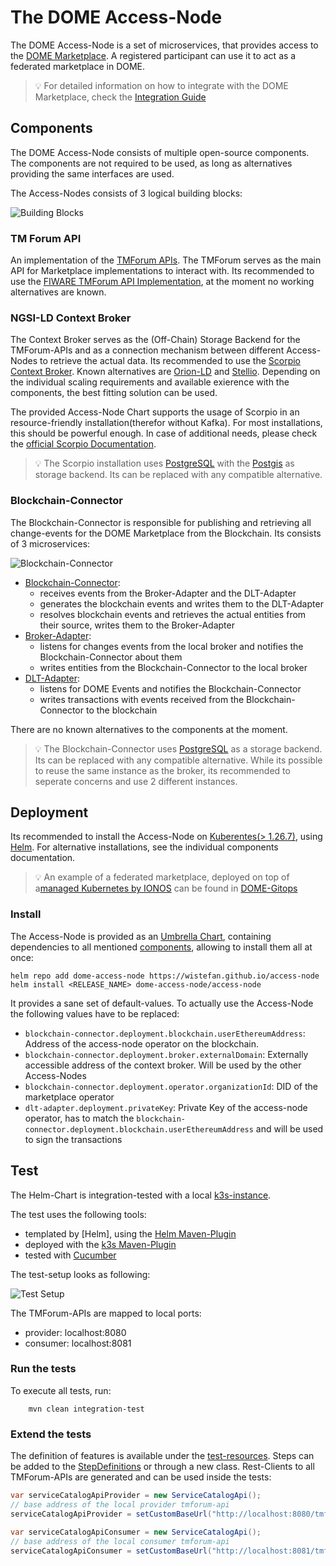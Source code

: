 # The DOME Access-Node

The DOME Access-Node is a set of microservices, that provides access to the [DOME Marketplace](https://dome-marketplace.org). A registered participant 
can use it to act as a federated marketplace in DOME.

> :bulb: For detailed information on how to integrate with the DOME Marketplace, check the [Integration Guide](https://github.com/DOME-Marketplace/integration-guide)

## Components

The DOME Access-Node consists of multiple open-source components. The components are not required to be used, as long as alternatives providing the same interfaces are used. 

The Access-Nodes consists of 3 logical building blocks: 

![Building Blocks](./doc/building-blocks.png)

### TM Forum API

An implementation of the [TMForum APIs](https://www.tmforum.org/oda/open-apis/). The TMForum serves as the main API for Marketplace implementations to interact with. 
Its recommended to use the [FIWARE TMForum API Implementation](https://github.com/FIWARE/tmforum-api), at the moment no working alternatives are known. 

### NGSI-LD Context Broker

The Context Broker serves as the (Off-Chain) Storage Backend for the TMForum-APIs and as a connection mechanism between different Access-Nodes to retrieve the actual data. 
Its recommended to use the [Scorpio Context Broker](https://github.com/ScorpioBroker/ScorpioBroker). Known alternatives are [Orion-LD](https://github.com/FIWARE/context.Orion-LD) and [Stellio](https://github.com/stellio-hub/stellio-context-broker). Depending on the individual scaling requirements and available exierence with the components, the best fitting solution can be used.

The provided Access-Node Chart supports the usage of Scorpio in an resource-friendly installation(therefor without Kafka). For most installations, this should be powerful enough. In case of additional needs, please check the [official Scorpio Documentation](https://scorpio.readthedocs.io/en/latest/).

> :bulb: The Scorpio installation uses [PostgreSQL](https://www.postgresql.org/) with the [Postgis](https://postgis.net/) as storage backend. Its can be replaced with any compatible alternative.

### Blockchain-Connector

The Blockchain-Connector is responsible for publishing and retrieving all change-events for the DOME Marketplace from the Blockchain. Its consists of 3 microservices:

![Blockchain-Connector](./doc/blockchain-connector.png)

* [Blockchain-Connector](https://github.com/in2workspace/blockchain-connector): 
    * receives events from the Broker-Adapter and the DLT-Adapter
    * generates the blockchain events and writes them to the DLT-Adapter
    * resolves blockchain events and retrieves the actual entities from their source, writes them to the Broker-Adapter
* [Broker-Adapter](https://github.com/in2workspace/broker-adapter):
    * listens for changes events from the local broker and notifies
    the Blockchain-Connector about them 
    * writes entities from the Blockchain-Connector to the local broker
* [DLT-Adapter](https://github.com/alastria/DOME-blockchain_connector-dlt_interface):
    * listens for DOME Events and notifies the Blockchain-Connector
    * writes transactions with events received from the Blockchain-Connector to the blockchain

There are no known alternatives to the components at the moment. 

> :bulb: The Blockchain-Connector uses [PostgreSQL](https://www.postgresql.org/) as a storage backend. Its can be replaced with any compatible alternative. While its possible to reuse the same instance as the broker, its recommended to seperate concerns and use 2 different instances.

## Deployment

Its recommended to install the Access-Node on [Kuberentes(> 1.26.7)](https://kubernetes.io/), using [Helm](https://helm.sh/). For alternative installations, see the individual components documentation.

> :bulb: An example of a federated marketplace, deployed on top of a[managed Kubernetes by IONOS](https://dcd.ionos.com/) can be found in [DOME-Gitops](https://github.com/DOME-Marketplace/dome-gitops)  

### Install

The Access-Node is provided as an [Umbrella Chart](https://helm.sh/docs/howto/charts_tips_and_tricks/#complex-charts-with-many-dependencies), containing dependencies to all mentioned [components](#components), allowing to install them all at once:

```shell
helm repo add dome-access-node https://wistefan.github.io/access-node
helm install <RELEASE_NAME> dome-access-node/access-node
```

It provides a sane set of default-values. To actually use the Access-Node the following values have to be replaced:

* `blockchain-connector.deployment.blockchain.userEthereumAddress`: Address of the access-node operator on the blockchain.
* `blockchain-connector.deployment.broker.externalDomain`: Externally accessible address of the context broker. Will be used by the other Access-Nodes
* `blockchain-connector.deployment.operator.organizationId`: DID of the marketplace operator
* `dlt-adapter.deployment.privateKey`: Private Key of the access-node operator, has to match the `blockchain-connector.deployment.blockchain.userEthereumAddress` and will be used to sign the transactions

## Test

The Helm-Chart is integration-tested with a local [k3s-instance](https://k3s.io/). 

The test uses the following tools:

* templated by [Helm], using the [Helm Maven-Plugin](https://github.com/kokuwaio/helm-maven-plugin)
* deployed with the [k3s Maven-Plugin](https://github.com/kokuwaio/k3s-maven-plugin)
* tested with [Cucumber](https://cucumber.io/)

The test-setup looks as following:

![Test Setup](./doc/test-setup.png)


The TMForum-APIs are mapped to local ports:
* provider: localhost:8080
* consumer: localhost:8081

### Run the tests

To execute all tests, run:

```shell
    mvn clean integration-test
```

### Extend the tests

The definition of features is available under the [test-resources](./it/src/test/resources/it/). Steps can be added to the [StepDefinitions](./it/src/test/java/org/dome/accessnode/it/StepDefinitions.java) or through a new class. Rest-Clients to all TMForum-APIs are generated and can be used inside the tests:
```java
var serviceCatalogApiProvider = new ServiceCatalogApi();
// base address of the local provider tmforum-api
serviceCatalogApiProvider = setCustomBaseUrl("http://localhost:8080/tmf-api/serviceCatalogManagement/v4");

var serviceCatalogApiConsumer = new ServiceCatalogApi();
// base address of the local consumer tmforum-api
serviceCatalogApiConsumer = setCustomBaseUrl("http://localhost:8081/tmf-api/serviceCatalogManagement/v4");
```

